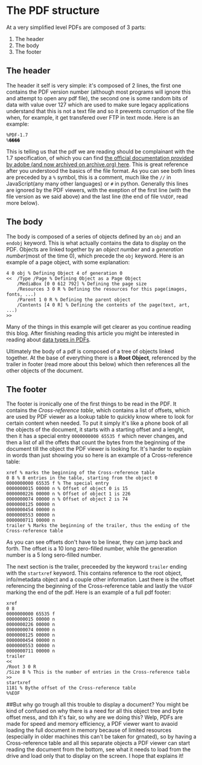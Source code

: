 # The PDF structure

At a very simplified level PDFs are composed of 3 parts:
1. The header
2. The body
3. The footer

## The header

The header it self is very simple: it's composed of 2 lines, the first one contains the PDF version number (although most programs will ignore this and attempt to open any pdf file), the second one is some random bits of data with value over 127 which are used to make sure legacy applications understand that this is not a text file and so it prevents corruption of the file when, for example, it get transfered over FTP in text mode.
Here is an example:
```pdf
%PDF-1.7
%����
```
This is telling us that the pdf we are reading should be complainant with the 1.7 specification, of which you can find [the official documentation provided by adobe (and now archived on archive.org) here](https://archive.org/details/pdf1.7). This is great reference after you understood the basics of the file format.
As you can see both lines are preceded by a `%` symbol, this is a comment, much like the `//` in JavaScript(any many other languages) or `#` in python. Generally this lines are ignored by the PDF viewers, with the exeption of the first line (with the file version as we said above) and the last line (the end of file `%%EOF`, read more below).

## The body

The body is composed of a series of objects defined by an `obj` and an `endobj` keyword. This is what actually contains the data to display on the PDF. Objects are linked together by an *object number* and a *generation number*(most of the time 0), which precede the `obj` keyword. 
Here is an example of a page object, with some explanation:
```pdf
4 0 obj % Defining Object 4 of generation 0
<<  /Type /Page % Defining Object as a Page Object
    /MediaBox [0 0 612 792] % Defining the page size
    /Resources 3 0 R % Defining the resources for this page(images, fonts, ...)
    /Parent 1 0 R % Defining the parent object
    /Contents [4 0 R] % Defining the contents of the page(text, art, ...)
>>
```
Many of the things in this example will get clearer as you continue reading this blog. After finishing reading this article you might be interested in reading about [data types in PDFs](datatypes).

Ultimately the body of a pdf is composed of a tree of objects linked together. At the base of everything there is a **Root Object**, referenced by the trailer in footer (read more about this below) which then references all the other objects of the document.

## The footer
The footer is ironically one of the first things to be read in the PDF. It contains the *Cross-reference table*, which contains a list of offsets, which are used by PDF viewer as a lookup table to quickly know where to look for certain content when needed. To put it simply it's like a phone book of all the objects of the document, it starts with a starting offset and a lenght, then it has a special entry `0000000000 65535 f` which never changes, and then a list of all the offets that count the bytes from the beginning of the document till the object the PDF viewer is looking for. It's harder to explain in words than just showing you so here is an example of a Cross-reference table:
```pdf
xref % marks the beginning of the Cross-reference table
0 8 % 8 entries in the table, starting from the object 0
0000000000 65535 f % The special entry
0000000015 00000 n % Offset of object 0 is 15
0000000226 00000 n % Offset of object 1 is 226
0000000074 00000 n % Offset of object 2 is 74
0000000125 00000 n 
0000000454 00000 n 
0000000553 00000 n 
0000000711 00000 n 
trailer % Marks the beginning of the trailer, thus the ending of the Cross-reference table
```
As you can see offsets don't have to be linear, they can jump back and forth. The offset is a 10 long zero-filled number, while the generation number is a 5 long sero-filled number.

The next section is the trailer, preceeded by the keyword `trailer` ending with the `startxref` keyword. This contains reference to the root object, info/metadata object and a couple other information.
Last there is the offset referencing the beginning of the Cross-reference table and lastly the `%%EOF` marking the end of the pdf.
Here is an example of a full pdf footer:
```pdf
xref
0 8
0000000000 65535 f 
0000000015 00000 n 
0000000226 00000 n 
0000000074 00000 n 
0000000125 00000 n 
0000000454 00000 n 
0000000553 00000 n 
0000000711 00000 n 
trailer
<<
/Root 3 0 R
/Size 8 % This is the number of entries in the Cross-reference table
>>
startxref
1181 % Bythe offset of the Cross-reference table
%%EOF
```

##But why go trough all this trouble to display a document?
You might be kind of confused on why there is a need for all this object tree and byte offset mess, and tbh it's fair, so why are we doing this? Welp, PDFs are made for speed and memory efficiency, a PDF viewer want to avaoid loading the full document in memory because of limited resources (especially in older machines this can't be taken for grnated), so by having a Cross-reference table and all this separate objects a PDF viewer can start reading the document from the bottom, see what it needs to load from the drive and load only that to display on the screen. I hope that explains it!









